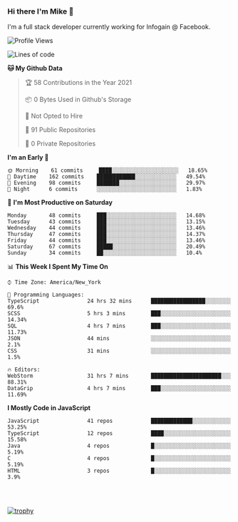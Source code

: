 ### Hi there I'm Mike 👋
I'm a full stack developer currently working for Infogain @ Facebook.

<!--START_SECTION:waka-->
![Profile Views](http://img.shields.io/badge/Profile%20Views-1-blue)

![Lines of code](https://img.shields.io/badge/From%20Hello%20World%20I%27ve%20Written-1.2%20million%20lines%20of%20code-blue)

**🐱 My Github Data** 

> 🏆 58 Contributions in the Year 2021
 > 
> 📦 0 Bytes Used in Github's Storage 
 > 
> 🚫 Not Opted to Hire
 > 
> 📜 91 Public Repositories 
 > 
> 🔑 0 Private Repositories  
 > 
**I'm an Early 🐤** 

```text
🌞 Morning    61 commits     ████░░░░░░░░░░░░░░░░░░░░░   18.65% 
🌆 Daytime    162 commits    ████████████░░░░░░░░░░░░░   49.54% 
🌃 Evening    98 commits     ███████░░░░░░░░░░░░░░░░░░   29.97% 
🌙 Night      6 commits      ░░░░░░░░░░░░░░░░░░░░░░░░░   1.83%

```
📅 **I'm Most Productive on Saturday** 

```text
Monday       48 commits     ███░░░░░░░░░░░░░░░░░░░░░░   14.68% 
Tuesday      43 commits     ███░░░░░░░░░░░░░░░░░░░░░░   13.15% 
Wednesday    44 commits     ███░░░░░░░░░░░░░░░░░░░░░░   13.46% 
Thursday     47 commits     ███░░░░░░░░░░░░░░░░░░░░░░   14.37% 
Friday       44 commits     ███░░░░░░░░░░░░░░░░░░░░░░   13.46% 
Saturday     67 commits     █████░░░░░░░░░░░░░░░░░░░░   20.49% 
Sunday       34 commits     ██░░░░░░░░░░░░░░░░░░░░░░░   10.4%

```


📊 **This Week I Spent My Time On** 

```text
⌚︎ Time Zone: America/New_York

💬 Programming Languages: 
TypeScript               24 hrs 32 mins      █████████████████░░░░░░░░   69.6% 
SCSS                     5 hrs 3 mins        ███░░░░░░░░░░░░░░░░░░░░░░   14.34% 
SQL                      4 hrs 7 mins        ███░░░░░░░░░░░░░░░░░░░░░░   11.73% 
JSON                     44 mins             ░░░░░░░░░░░░░░░░░░░░░░░░░   2.1% 
CSS                      31 mins             ░░░░░░░░░░░░░░░░░░░░░░░░░   1.5%

🔥 Editors: 
WebStorm                 31 hrs 7 mins       ██████████████████████░░░   88.31% 
DataGrip                 4 hrs 7 mins        ███░░░░░░░░░░░░░░░░░░░░░░   11.69%

```

**I Mostly Code in JavaScript** 

```text
JavaScript               41 repos            █████████████░░░░░░░░░░░░   53.25% 
TypeScript               12 repos            ████░░░░░░░░░░░░░░░░░░░░░   15.58% 
Java                     4 repos             █░░░░░░░░░░░░░░░░░░░░░░░░   5.19% 
C                        4 repos             █░░░░░░░░░░░░░░░░░░░░░░░░   5.19% 
HTML                     3 repos             █░░░░░░░░░░░░░░░░░░░░░░░░   3.9%

```



<!--END_SECTION:waka-->

##### &nbsp;
[![trophy](https://github-profile-trophy.vercel.app/?username=uptonm&theme=dracula)](https://github.com/ryo-ma/github-profile-trophy)
